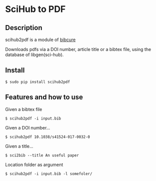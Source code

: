 # SciHub to PDF

## Description

scihub2pdf is a module of [bibcure](https://github.com/bibcure/bibcure)

Downloads pdfs via a DOI number, article title or a bibtex file, using the
database of libgen(sci-hub).

## Install

```
$ sudo pip install scihub2pdf
```

## Features and how to use

Given a bibtex file
```
$ scihub2pdf -i input.bib 
```

Given a DOI number...
```
$ scihub2pdf 10.1038/s41524-017-0032-0
```

Given a title...
```
$ sci2bib --title An useful paper
```
Location folder as argument
```
$ scihub2pdf -i input.bib -l somefoler/
```


